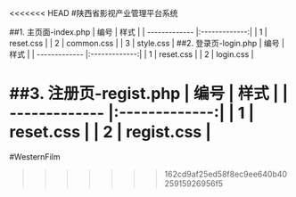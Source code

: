 <<<<<<< HEAD
#陕西省影视产业管理平台系统

##1. 主页面-index.php
| 编号        | 样式         |
| ------------- |:-------------:|
| 1 | reset.css |
| 2 | common.css |
| 3 | style.css |
##2. 登录页-login.php
| 编号        | 样式         |
| ------------- |:-------------:|
| 1 | reset.css |
| 2 | login.css |

##3. 注册页-regist.php
| 编号        | 样式         |
| ------------- |:-------------:|
| 1 | reset.css |
| 2 | regist.css |
=======
#WesternFilm
>>>>>>> 162cd9af25ed58f8ec9ee640b4025915926956f5
